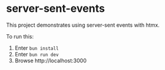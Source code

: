 # server-sent-events

This project demonstrates using server-sent events with htmx.

To run this:

1. Enter `bun install`
1. Enter `bun run dev`
1. Browse http://localhost:3000
